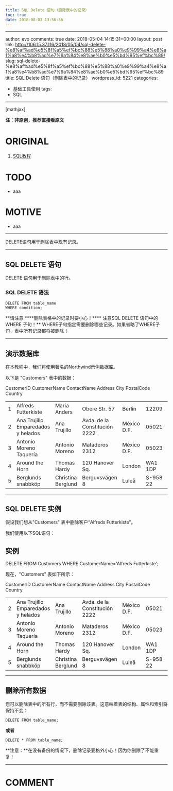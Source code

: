 ```yaml
---
title: SQL Delete 语句（删除表中的记录）
toc: true
date: 2018-08-03 13:56:56
---
```

---
author: evo
comments: true
date: 2018-05-04 14:15:31+00:00
layout: post
link: http://106.15.37.116/2018/05/04/sql-delete-%e8%af%ad%e5%8f%a5%ef%bc%88%e5%88%a0%e9%99%a4%e8%a1%a8%e4%b8%ad%e7%9a%84%e8%ae%b0%e5%bd%95%ef%bc%89/
slug: sql-delete-%e8%af%ad%e5%8f%a5%ef%bc%88%e5%88%a0%e9%99%a4%e8%a1%a8%e4%b8%ad%e7%9a%84%e8%ae%b0%e5%bd%95%ef%bc%89
title: SQL Delete 语句（删除表中的记录）
wordpress_id: 5221
categories:
- 基础工具使用
tags:
- SQL
---

<!-- more -->

[mathjax]

**注：非原创，推荐直接看原文**


# ORIGINAL






  1. [SQL教程](https://www.w3cschool.cn/sql/)




# TODO






  * aaa




# MOTIVE






  * aaa





* * *




DELETE语句用于删除表中现有记录。






* * *





## SQL DELETE 语句


DELETE 语句用于删除表中的行。


### SQL DELETE 语法




    DELETE FROM table_name
    WHERE condition;




<td >**请注意
****删除表格中的记录时要小心！****
注意SQL DELETE 语句中的 WHERE 子句！**
WHERE子句指定需要删除哪些记录。如果省略了WHERE子句，表中所有记录都将被删除！
</td>
</tr>
</tbody>
</table>




* * *





## 演示数据库


在本教程中，我们将使用著名的Northwind示例数据库。

以下是 "Customers" 表中的数据：
<table class="reference notranslate   " >
<tbody >
<tr >
CustomerID
CustomerName
ContactName
Address
City
PostalCode
Country
</tr>
<tr >

<td >1
</td>

<td >Alfreds Futterkiste
</td>

<td >Maria Anders
</td>

<td >Obere Str. 57
</td>

<td >Berlin
</td>

<td >12209
</td>

<td >Germany
</td>
</tr>
<tr >

<td >2
</td>

<td >Ana Trujillo Emparedados y helados
</td>

<td >Ana Trujillo
</td>

<td >Avda. de la Constitución 2222
</td>

<td >México D.F.
</td>

<td >05021
</td>

<td >Mexico
</td>
</tr>
<tr >

<td >3
</td>

<td >Antonio Moreno Taquería
</td>

<td >Antonio Moreno
</td>

<td >Mataderos 2312
</td>

<td >México D.F.
</td>

<td >05023
</td>

<td >Mexico
</td>
</tr>
<tr >

<td >4
</td>

<td >Around the Horn
</td>

<td >Thomas Hardy
</td>

<td >120 Hanover Sq.
</td>

<td >London
</td>

<td >WA1 1DP
</td>

<td >UK
</td>
</tr>
<tr >

<td >5
</td>

<td >Berglunds snabbköp
</td>

<td >Christina Berglund
</td>

<td >Berguvsvägen 8
</td>

<td >Luleå
</td>

<td >S-958 22
</td>

<td >Sweden
</td>
</tr>
</tbody>
</table>




* * *





## SQL DELETE 实例


假设我们想从"Customers" 表中删除客户“Alfreds Futterkiste”。

我们使用以下SQL语句：





## 实例




DELETE FROM Customers
WHERE CustomerName='Alfreds Futterkiste';





现在，"Customers" 表如下所示：
<table class="reference notranslate   " >
<tbody >
<tr >
CustomerID
CustomerName
ContactName
Address
City
PostalCode
Country
</tr>
<tr >

<td >2
</td>

<td >Ana Trujillo Emparedados y helados
</td>

<td >Ana Trujillo
</td>

<td >Avda. de la Constitución 2222
</td>

<td >México D.F.
</td>

<td >05021
</td>

<td >Mexico
</td>
</tr>
<tr >

<td >3
</td>

<td >Antonio Moreno Taquería
</td>

<td >Antonio Moreno
</td>

<td >Mataderos 2312
</td>

<td >México D.F.
</td>

<td >05023
</td>

<td >Mexico
</td>
</tr>
<tr >

<td >4
</td>

<td >Around the Horn
</td>

<td >Thomas Hardy
</td>

<td >120 Hanover Sq.
</td>

<td >London
</td>

<td >WA1 1DP
</td>

<td >UK
</td>
</tr>
<tr >

<td >5
</td>

<td >Berglunds snabbköp
</td>

<td >Christina Berglund
</td>

<td >Berguvsvägen 8
</td>

<td >Luleå
</td>

<td >S-958 22
</td>

<td >Sweden
</td>
</tr>
</tbody>
</table>




* * *





## 删除所有数据


您可以删除表中的所有行，而不需要删除该表。这意味着表的结构、属性和索引将保持不变：


    DELETE FROM table_name;


**或者**


    DELETE * FROM table_name;


**注意：**在没有备份的情况下，删除记录要格外小心！因为你删除了不能重复！























* * *





# COMMENT
